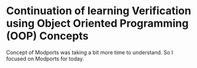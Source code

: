 # Continuation of learning Verification using Object Oriented Programming (OOP) Concepts
Concept of Modports was taking a bit more time to understand. So I focused on Modports for today.